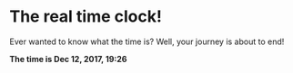 # The real time clock!

Ever wanted to know what the time is? Well, your journey is about to end!

**The time is Dec 12, 2017, 19:26**